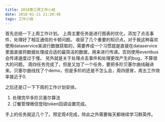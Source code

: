```yaml
---
title: 2018第三周工作小结
date: 2018-01-21 21:20:48
tags: 工作小结
---
```


首先总结一下上周工作计划。
上周主要任务是进行图表的优化，添加了点击事件，处理好了相互通信的卡顿问题。
收获了几个重要的知识点。对于我这种喜欢使用dataservice来进行数据获取的，需要养成一个习惯就是直接在dataservice里面直接将数据处理成合适的最简洁的数据，用来进行传递。否则使用eventbus会传递速度过于慢。
另外就是关于处理点击事件和处理更改产生的bug，不算很大的问题。
周四任务完成了，但是又加了一个任务，要把多阶贝塞尔曲线融进来。贝塞尔曲线找了个demo，但是多阶的还是不怎么会，周四感冒，周五工作效率接近于0.

之后还是订一下下周的工作计划安排。
1. 处理完毕多阶贝塞尔算法
2. 订餐管理微信登陆token回调设置完成。

手上的任务就这几个了。预定周4完成，除此之外需要每天都继续学习群英传。